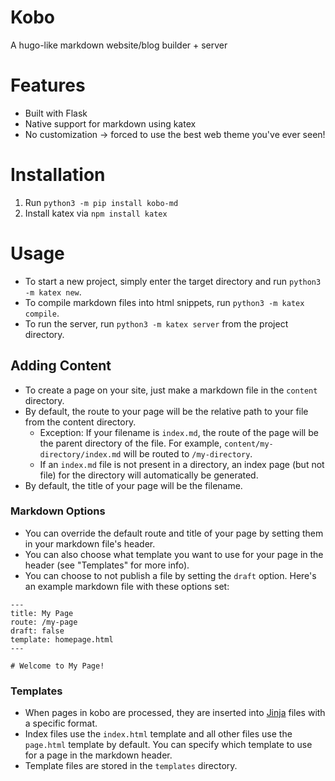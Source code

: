 # Kobo
A hugo-like markdown website/blog builder + server

# Features
- Built with Flask
- Native support for markdown using katex
- No customization -> forced to use the best web theme you've ever seen!

# Installation
1. Run `python3 -m pip install kobo-md`
2. Install katex via `npm install katex`

# Usage
- To start a new project, simply enter the target directory and run `python3 -m katex new`.
- To compile markdown files into html snippets, run `python3 -m katex compile`.
- To run the server, run `python3 -m katex server` from the project directory.

## Adding Content
- To create a page on your site, just make a markdown file in the `content` directory.
- By default, the route to your page will be the relative path to your file from the content directory.
    - Exception: If your filename is `index.md`, the route of the page will be the parent directory of the file. For example, `content/my-directory/index.md` will be routed to `/my-directory`.
    - If an `index.md` file is not present in a directory, an index page (but not file) for the directory will automatically be generated.
- By default, the title of your page will be the filename.

### Markdown Options
- You can override the default route and title of your page by setting them in your markdown file's header.
- You can also choose what template you want to use for your page in the header (see "Templates" for more info).
- You can choose to not publish a file by setting the `draft` option.
Here's an example markdown file with these options set:

```
---
title: My Page
route: /my-page
draft: false
template: homepage.html
---

# Welcome to My Page!
```

### Templates
- When pages in kobo are processed, they are inserted into [Jinja](https://jinja.palletsprojects.com/) files with a specific format.
- Index files use the `index.html` template and all other files use the `page.html` template by default. You can specify which template to use for a page in the markdown header.
- Template files are stored in the `templates` directory.
